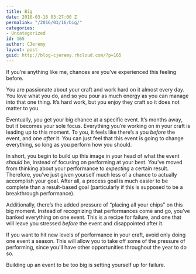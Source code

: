 ```yaml
---
title: Big
date: 2016-03-16 03:27:00 Z
permalink: "/2016/03/16/big/"
categories:
- Uncategorized
id: 165
author: CJeremy
layout: post
guid: http://blog-cjeremy.rhcloud.com/?p=165
---
```


If you&#8217;re anything like me, chances are you&#8217;ve experienced this feeling before.

You are passionate about your craft and work hard on it almost every day. You love what you do, and so you pour as much energy as you can manage into that one thing. It&#8217;s hard work, but you enjoy they craft so it does not matter to you.

Eventually, you get your big chance at a specific event. It&#8217;s months away, but it becomes your sole focus. Everything you&#8217;re working on in your craft is leading up to this moment. To you, it feels like there&#8217;s a you _before_ the event, and one _after_ it. You can just feel that this event is going to change everything, so long as you perform how you should.

In short, you begin to build up this image in your head of what the event _should_ be, instead of focusing on performing at your best. You&#8217;ve moved from thinking about your performance to _expecting_ a certain result. Therefore, you&#8217;ve just given yourself much less of a chance to actually accomplish your goal. After all, a process goal is much easier to be complete than a result-based goal (particularly if this is supposed to be a breakthrough performance).

Additionally, there&#8217;s the added pressure of &#8220;placing all your chips&#8221; on this big moment. Instead of recognizing that performances come and go, you&#8217;ve banked everything on one event. This is a recipe for failure, and one that will leave you stressed _before_ the event and disappointed after it.

If you want to hit new levels of performance in your craft, avoid only doing one event a season. This will allow you to take off some of the pressure of performing, since you&#8217;ll have other opportunities throughout the year to do so.

Building up an event to be too big is setting yourself up for failure.